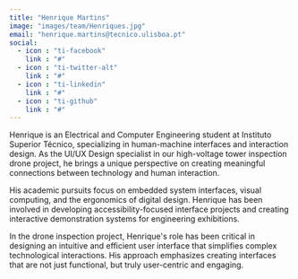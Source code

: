 ```yaml
---
title: "Henrique Martins"
image: "images/team/Henriques.jpg"
email: "henrique.martins@tecnico.ulisboa.pt"
social:
  - icon : "ti-facebook"
    link : "#"
  - icon : "ti-twitter-alt"
    link : "#"
  - icon : "ti-linkedin"
    link : "#"
  - icon : "ti-github"
    link : "#"
---
```


Henrique is an Electrical and Computer Engineering student at Instituto Superior Técnico, specializing in human-machine interfaces and interaction design. As the UI/UX Design specialist in our high-voltage tower inspection drone project, he brings a unique perspective on creating meaningful connections between technology and human interaction.

His academic pursuits focus on embedded system interfaces, visual computing, and the ergonomics of digital design. Henrique has been involved in developing accessibility-focused interface projects and creating interactive demonstration systems for engineering exhibitions.

In the drone inspection project, Henrique's role has been critical in designing an intuitive and efficient user interface that simplifies complex technological interactions. His approach emphasizes creating interfaces that are not just functional, but truly user-centric and engaging.